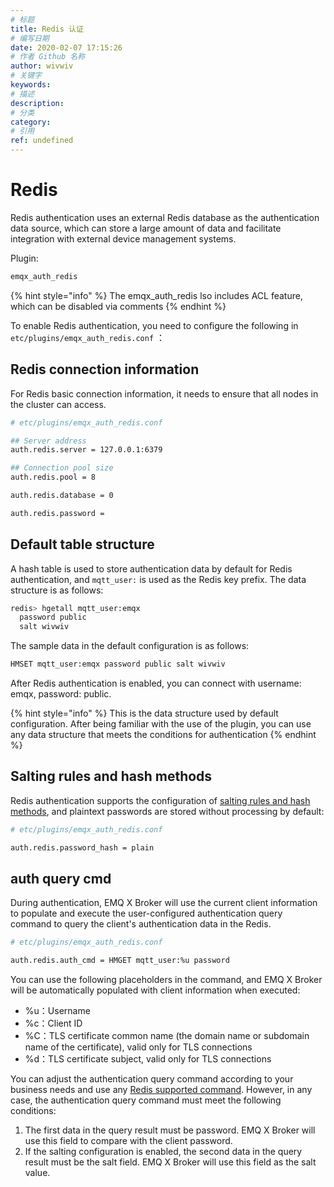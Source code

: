 ```yaml
---
# 标题
title: Redis 认证
# 编写日期
date: 2020-02-07 17:15:26
# 作者 Github 名称
author: wivwiv
# 关键字
keywords:
# 描述
description:
# 分类
category: 
# 引用
ref: undefined
---
```


# Redis

Redis authentication uses an external Redis database as the authentication data source, which can store a large amount of data and facilitate integration with external device management systems.

Plugin:

```bash
emqx_auth_redis
```

{% hint style="info" %} 
The emqx_auth_redis lso includes ACL feature, which can be disabled via comments
{% endhint %}




To enable Redis authentication, you need to configure the following in `etc/plugins/emqx_auth_redis.conf` ：

## Redis connection information

For Redis basic connection information, it needs to ensure that all nodes in the cluster can access.

```bash
# etc/plugins/emqx_auth_redis.conf

## Server address
auth.redis.server = 127.0.0.1:6379

## Connection pool size
auth.redis.pool = 8

auth.redis.database = 0

auth.redis.password = 
```

## Default table structure

A hash table is used to store authentication data by default for Redis authentication, and `mqtt_user:` is used as the Redis key prefix. The data structure is as follows:

```bash
redis> hgetall mqtt_user:emqx
  password public
  salt wivwiv
```

The sample data in the default configuration is as follows:

```bash
HMSET mqtt_user:emqx password public salt wivwiv
```

After Redis  authentication is enabled, you can connect with username: emqx, password: public.

{% hint style="info" %} 
This is the data structure used by default configuration. After being familiar with the use of the plugin, you can use any data structure that meets the conditions for authentication
{% endhint %}


## Salting rules and hash methods

Redis authentication supports the configuration of [salting rules and hash methods](./auth.md#password-salting-rules-and-hash-methods), and plaintext passwords are stored without processing by default:

```bash
# etc/plugins/emqx_auth_redis.conf

auth.redis.password_hash = plain
```


## auth query cmd

During authentication, EMQ X Broker will use the current client information to populate and execute the user-configured authentication query command to query the client's authentication data in the Redis.

```bash
# etc/plugins/emqx_auth_redis.conf

auth.redis.auth_cmd = HMGET mqtt_user:%u password
```

You can use the following placeholders in the command, and EMQ X Broker will be automatically populated with client information when executed:

- %u：Username
- %c：Client ID
- %C：TLS certificate common name (the domain name or subdomain name of the certificate), valid only for TLS connections
- %d：TLS certificate subject, valid only for TLS connections

You can adjust the authentication query command according to your business needs and use any  [Redis supported command](http://redisdoc.com/index.html). However, in any case, the authentication query command must meet the following conditions:

1. The first data in the query result must be password. EMQ X Broker will use this field to compare with the client password.
2. If the salting configuration is enabled, the second data in the query result must be the salt field. EMQ X Broker will use this field as the salt value.



